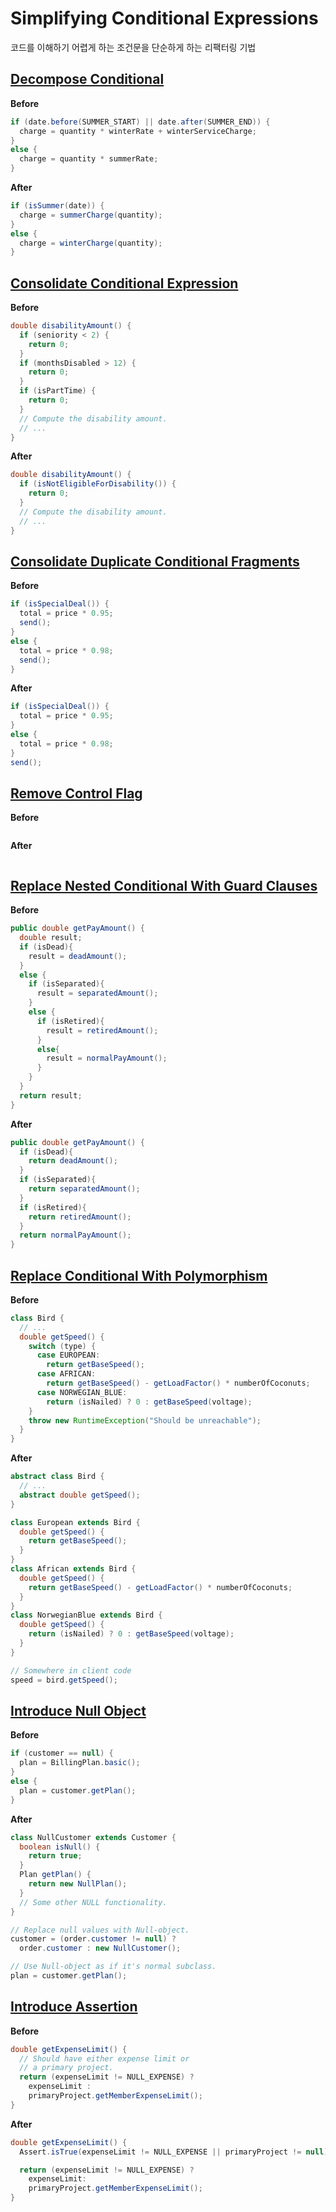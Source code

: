 # Simplifying Conditional Expressions

코드를 이해하기 어렵게 하는 조건문을 단순하게 하는 리팩터링 기법

## [Decompose Conditional](https://sourcemaking.com/refactoring/decompose-conditional)

**Before**
```java
if (date.before(SUMMER_START) || date.after(SUMMER_END)) {
  charge = quantity * winterRate + winterServiceCharge;
}
else {
  charge = quantity * summerRate;
}
```

**After**
```java
if (isSummer(date)) {
  charge = summerCharge(quantity);
}
else {
  charge = winterCharge(quantity);
}
```

## [Consolidate Conditional Expression](https://sourcemaking.com/refactoring/consolidate-conditional-expression)

**Before**
```java
double disabilityAmount() {
  if (seniority < 2) {
    return 0;
  }
  if (monthsDisabled > 12) {
    return 0;
  }
  if (isPartTime) {
    return 0;
  }
  // Compute the disability amount.
  // ...
}
```

**After**
```java
double disabilityAmount() {
  if (isNotEligibleForDisability()) {
    return 0;
  }
  // Compute the disability amount.
  // ...
}
```

## [Consolidate Duplicate Conditional Fragments](https://sourcemaking.com/refactoring/consolidate-duplicate-conditional-fragments)

**Before**
```java
if (isSpecialDeal()) {
  total = price * 0.95;
  send();
}
else {
  total = price * 0.98;
  send();
}
```

**After**
```java
if (isSpecialDeal()) {
  total = price * 0.95;
}
else {
  total = price * 0.98;
}
send();
```

## [Remove Control Flag](https://sourcemaking.com/refactoring/remove-control-flag)

**Before**
```java
```

**After**
```java
```

## [Replace Nested Conditional With Guard Clauses](https://sourcemaking.com/refactoring/replace-nested-conditional-with-guard-clauses)

**Before**
```java
public double getPayAmount() {
  double result;
  if (isDead){
    result = deadAmount();
  }
  else {
    if (isSeparated){
      result = separatedAmount();
    }
    else {
      if (isRetired){
        result = retiredAmount();
      }
      else{
        result = normalPayAmount();
      }
    }
  }
  return result;
}
```

**After**
```java
public double getPayAmount() {
  if (isDead){
    return deadAmount();
  }
  if (isSeparated){
    return separatedAmount();
  }
  if (isRetired){
    return retiredAmount();
  }
  return normalPayAmount();
}
```

## [Replace Conditional With Polymorphism](https://sourcemaking.com/refactoring/replace-conditional-with-polymorphism)

**Before**
```java
class Bird {
  // ...
  double getSpeed() {
    switch (type) {
      case EUROPEAN:
        return getBaseSpeed();
      case AFRICAN:
        return getBaseSpeed() - getLoadFactor() * numberOfCoconuts;
      case NORWEGIAN_BLUE:
        return (isNailed) ? 0 : getBaseSpeed(voltage);
    }
    throw new RuntimeException("Should be unreachable");
  }
}
```

**After**
```java
abstract class Bird {
  // ...
  abstract double getSpeed();
}

class European extends Bird {
  double getSpeed() {
    return getBaseSpeed();
  }
}
class African extends Bird {
  double getSpeed() {
    return getBaseSpeed() - getLoadFactor() * numberOfCoconuts;
  }
}
class NorwegianBlue extends Bird {
  double getSpeed() {
    return (isNailed) ? 0 : getBaseSpeed(voltage);
  }
}

// Somewhere in client code
speed = bird.getSpeed();
```

## [Introduce Null Object](https://sourcemaking.com/refactoring/introduce-null-object)

**Before**
```java
if (customer == null) {
  plan = BillingPlan.basic();
}
else {
  plan = customer.getPlan();
}
```

**After**
```java
class NullCustomer extends Customer {
  boolean isNull() {
    return true;
  }
  Plan getPlan() {
    return new NullPlan();
  }
  // Some other NULL functionality.
}

// Replace null values with Null-object.
customer = (order.customer != null) ?
  order.customer : new NullCustomer();

// Use Null-object as if it's normal subclass.
plan = customer.getPlan();
```

## [Introduce Assertion](https://sourcemaking.com/refactoring/introduce-assertion)

**Before**
```java
double getExpenseLimit() {
  // Should have either expense limit or
  // a primary project.
  return (expenseLimit != NULL_EXPENSE) ?
    expenseLimit :
    primaryProject.getMemberExpenseLimit();
}
```

**After**
```java
double getExpenseLimit() {
  Assert.isTrue(expenseLimit != NULL_EXPENSE || primaryProject != null);

  return (expenseLimit != NULL_EXPENSE) ?
    expenseLimit:
    primaryProject.getMemberExpenseLimit();
}
```
